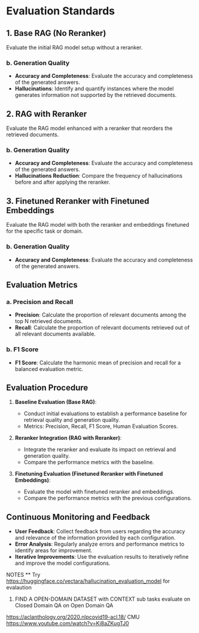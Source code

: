 # Evaluation Standards 

## 1. Base RAG (No Reranker)
Evaluate the initial RAG model setup without a reranker.

### b. Generation Quality
- **Accuracy and Completeness**: Evaluate the accuracy and completeness of the generated answers.
- **Hallucinations**: Identify and quantify instances where the model generates information not supported by the retrieved documents.

## 2. RAG with Reranker
Evaluate the RAG model enhanced with a reranker that reorders the retrieved documents.

### b. Generation Quality
- **Accuracy and Completeness**: Evaluate the accuracy and completeness of the generated answers.
- **Hallucinations Reduction**: Compare the frequency of hallucinations before and after applying the reranker.

## 3. Finetuned Reranker with Finetuned Embeddings
Evaluate the RAG model with both the reranker and embeddings finetuned for the specific task or domain.

### b. Generation Quality
- **Accuracy and Completeness**: Evaluate the accuracy and completeness of the generated answers.

## Evaluation Metrics

### a. Precision and Recall
- **Precision**: Calculate the proportion of relevant documents among the top N retrieved documents.
- **Recall**: Calculate the proportion of relevant documents retrieved out of all relevant documents available.

### b. F1 Score
- **F1 Score**: Calculate the harmonic mean of precision and recall for a balanced evaluation metric.


## Evaluation Procedure

1. **Baseline Evaluation (Base RAG)**:
   - Conduct initial evaluations to establish a performance baseline for retrieval quality and generation quality.
   - Metrics: Precision, Recall, F1 Score, Human Evaluation Scores.

2. **Reranker Integration (RAG with Reranker)**:
   - Integrate the reranker and evaluate its impact on retrieval and generation quality.
   - Compare the performance metrics with the baseline.

3. **Finetuning Evaluation (Finetuned Reranker with Finetuned Embeddings)**:
   - Evaluate the model with finetuned reranker and embeddings.
   - Compare the performance metrics with the previous configurations.

## Continuous Monitoring and Feedback

- **User Feedback**: Collect feedback from users regarding the accuracy and relevance of the information provided by each configuration.
- **Error Analysis**: Regularly analyze errors and performance metrics to identify areas for improvement.
- **Iterative Improvements**: Use the evaluation results to iteratively refine and improve the model configurations.


NOTES
** Try https://huggingface.co/vectara/hallucination_evaluation_model for evalaution

1. FIND A OPEN-DOMAIN DATASET with CONTEXT
sub tasks evaluate
on Closed Domain QA
on Open Domain QA

https://aclanthology.org/2020.nlpcovid19-acl.18/
CMU 
https://www.youtube.com/watch?v=Ki8aZKugTJ0